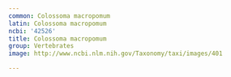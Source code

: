 ```yaml
---
common: Colossoma macropomum
latin: Colossoma macropomum
ncbi: '42526'
title: Colossoma macropomum
group: Vertebrates
image: http://www.ncbi.nlm.nih.gov/Taxonomy/taxi/images/401

---
```

